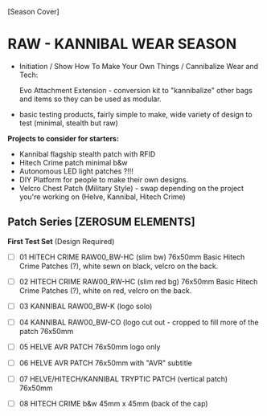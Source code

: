 [Season Cover]

# RAW - KANNIBAL WEAR SEASON
- Initiation / Show How To Make Your Own Things / Cannibalize Wear and Tech: 

  Evo Attachment Extension - conversion kit to "kannibalize" other bags and items so they can be used as modular.
  
- basic testing products, fairly simple to make, wide variety of design to test (minimal, stealth but raw)

**Projects to consider for starters:**
- Kannibal flagship stealth patch with RFID
- Hitech Crime patch minimal b&w
- Autonomous LED light patches ?!!!
- DIY Platform for people to make their own designs.
- Velcro Chest Patch (Military Style) - swap depending on the project you're working on (Helve, Kannibal, Hitech Crime)

## Patch Series [ZEROSUM ELEMENTS]

**First Test Set** (Design Required)
- [ ] 01 HITECH CRIME RAW00_BW-HC (slim bw) 76x50mm Basic Hitech Crime Patches (?), white sewn on black, velcro on the back.
- [ ] 02 HITECH CRIME RAW00_RW-HC (slim red bg) 76x50mm Basic Hitech Crime Patches (?), white on red, velcro on the back.
- [ ] 03 KANNIBAL RAW00_BW-K (logo solo)
- [ ] 04 KANNIBAL RAW00_BW-CO (logo cut out - cropped to fill more of the patch 76x50mm
- [ ] 05 HELVE AVR PATCH 76x50mm logo only
- [ ] 06 HELVE AVR PATCH 76x50mm with "AVR" subtitle
- [ ] 07 HELVE/HITECH/KANNIBAL TRYPTIC PATCH (vertical patch) 76x50mm
- [ ] 08 HITECH CRIME b&w 45mm x  45mm (back of the cap)




